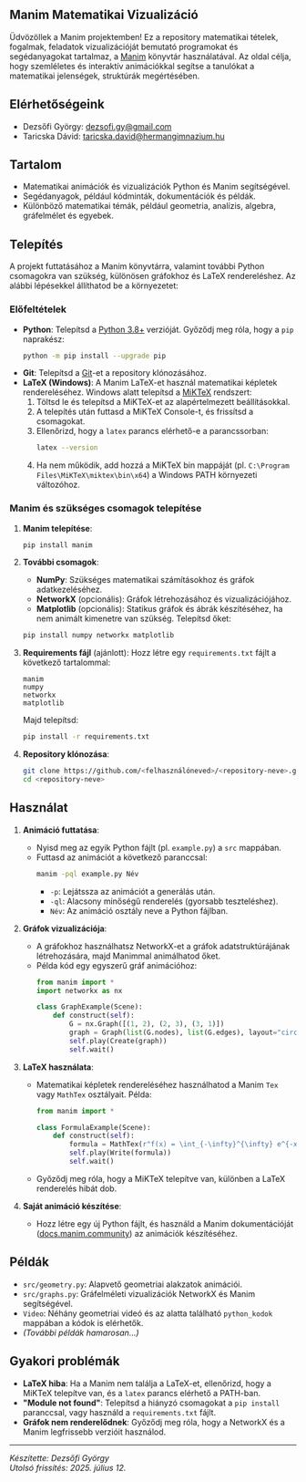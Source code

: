 ## Manim Matematikai Vizualizáció

Üdvözöllek a Manim projektemben! Ez a repository matematikai tételek, fogalmak, feladatok vizualizációját bemutató programokat és segédanyagokat tartalmaz, a [Manim](https://www.manim.community/) könyvtár használatával. Az oldal célja, hogy szemléletes és interaktív animációkkal segítse a tanulókat a matematikai jelenségek, struktúrák megértésében.

## Elérhetőségeink
- Dezsőfi György: dezsofi.gy@gmail.com
- Taricska Dávid: taricska.david@hermangimnazium.hu

## Tartalom
- Matematikai animációk és vizualizációk Python és Manim segítségével.
- Segédanyagok, például kódminták, dokumentációk és példák.
- Különböző matematikai témák, például geometria, analízis, algebra, gráfelmélet és egyebek.

## Telepítés
A projekt futtatásához a Manim könyvtárra, valamint további Python csomagokra van szükség, különösen gráfokhoz és LaTeX rendereléshez. Az alábbi lépésekkel állíthatod be a környezetet:

### Előfeltételek
- **Python**: Telepítsd a [Python 3.8+](https://www.python.org/downloads/) verzióját. Győződj meg róla, hogy a `pip` naprakész:
  ```bash
  python -m pip install --upgrade pip
  ```
- **Git**: Telepítsd a [Git](https://git-scm.com/downloads)-et a repository klónozásához.
- **LaTeX (Windows)**: A Manim LaTeX-et használ matematikai képletek rendereléséhez. Windows alatt telepítsd a [MiKTeX](https://miktex.org/download) rendszert:
  1. Töltsd le és telepítsd a MiKTeX-et az alapértelmezett beállításokkal.
  2. A telepítés után futtasd a MiKTeX Console-t, és frissítsd a csomagokat.
  3. Ellenőrizd, hogy a `latex` parancs elérhető-e a parancssorban:
     ```bash
     latex --version
     ```
  4. Ha nem működik, add hozzá a MiKTeX bin mappáját (pl. `C:\Program Files\MiKTeX\miktex\bin\x64`) a Windows PATH környezeti változóhoz.

### Manim és szükséges csomagok telepítése
1. **Manim telepítése**:
   ```bash
   pip install manim
   ```
2. **További csomagok**:
   - **NumPy**: Szükséges matematikai számításokhoz és gráfok adatkezeléséhez.
   - **NetworkX** (opcionális): Gráfok létrehozásához és vizualizációjához.
   - **Matplotlib** (opcionális): Statikus gráfok és ábrák készítéséhez, ha nem animált kimenetre van szükség.
   Telepítsd őket:
   ```bash
   pip install numpy networkx matplotlib
   ```
3. **Requirements fájl** (ajánlott):
   Hozz létre egy `requirements.txt` fájlt a következő tartalommal:
   ```
   manim
   numpy
   networkx
   matplotlib
   ```
   Majd telepítsd:
   ```bash
   pip install -r requirements.txt
   ```

4. **Repository klónozása**:
   ```bash
   git clone https://github.com/<felhasználóneved>/<repository-neve>.git
   cd <repository-neve>
   ```

## Használat
1. **Animáció futtatása**:
   - Nyisd meg az egyik Python fájlt (pl. `example.py`) a `src` mappában.
   - Futtasd az animációt a következő paranccsal:
     ```bash
     manim -pql example.py Név
     ```
     - `-p`: Lejátssza az animációt a generálás után.
     - `-ql`: Alacsony minőségű renderelés (gyorsabb teszteléshez).
     - `Név`: Az animáció osztály neve a Python fájlban.

2. **Gráfok vizualizációja**:
   - A gráfokhoz használhatsz NetworkX-et a gráfok adatstruktúrájának létrehozására, majd Manimmal animálhatod őket.
   - Példa kód egy egyszerű gráf animációhoz:
     ```python
     from manim import *
     import networkx as nx

     class GraphExample(Scene):
         def construct(self):
             G = nx.Graph([(1, 2), (2, 3), (3, 1)])
             graph = Graph(list(G.nodes), list(G.edges), layout="circular")
             self.play(Create(graph))
             self.wait()
     ```

3. **LaTeX használata**:
   - Matematikai képletek rendereléséhez használhatod a Manim `Tex` vagy `MathTex` osztályait. Példa:
     ```python
     from manim import *

     class FormulaExample(Scene):
         def construct(self):
             formula = MathTex(r"f(x) = \int_{-\infty}^{\infty} e^{-x^2} dx")
             self.play(Write(formula))
             self.wait()
     ```
   - Győződj meg róla, hogy a MiKTeX telepítve van, különben a LaTeX renderelés hibát dob.

4. **Saját animáció készítése**:
   - Hozz létre egy új Python fájlt, és használd a Manim dokumentációját ([docs.manim.community](https://docs.manim.community/en/stable/)) az animációk készítéséhez.

## Példák
- `src/geometry.py`: Alapvető geometriai alakzatok animációi.
- `src/graphs.py`: Gráfelméleti vizualizációk NetworkX és Manim segítségével.
- `Video`: Néhány geometriai videó és az alatta található `python_kodok` mappában a kódok is elérhetők. 
- *(További példák hamarosan...)*

## Gyakori problémák
- **LaTeX hiba**: Ha a Manim nem találja a LaTeX-et, ellenőrizd, hogy a MiKTeX telepítve van, és a `latex` parancs elérhető a PATH-ban.
- **"Module not found"**: Telepítsd a hiányzó csomagokat a `pip install` paranccsal, vagy használd a `requirements.txt` fájlt.
- **Gráfok nem renderelődnek**: Győződj meg róla, hogy a NetworkX és a Manim legfrissebb verzióit használod.

---

*Készítette: Dezsőfi György*  
*Utolsó frissítés: 2025. július 12.*




